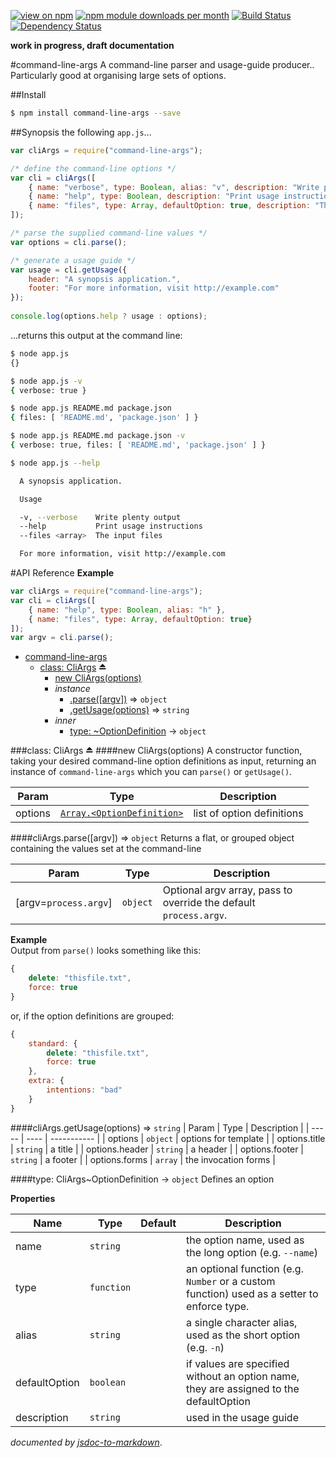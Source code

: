 [![view on npm](http://img.shields.io/npm/v/command-line-args.svg)](https://www.npmjs.org/package/command-line-args)
[![npm module downloads per month](http://img.shields.io/npm/dm/command-line-args.svg)](https://www.npmjs.org/package/command-line-args)
[![Build Status](https://travis-ci.org/75lb/command-line-args.svg?branch=master)](https://travis-ci.org/75lb/command-line-args)
[![Dependency Status](https://david-dm.org/75lb/command-line-args.svg)](https://david-dm.org/75lb/command-line-args)

**work in progress, draft documentation**

#command-line-args
A command-line parser and usage-guide producer.. Particularly good at organising large sets of options. 

##Install
```sh
$ npm install command-line-args --save
```

##Synopsis
the following `app.js`...
```js
var cliArgs = require("command-line-args");

/* define the command-line options */
var cli = cliArgs([
    { name: "verbose", type: Boolean, alias: "v", description: "Write plenty output" },
    { name: "help", type: Boolean, description: "Print usage instructions" },
    { name: "files", type: Array, defaultOption: true, description: "The input files" }
]);

/* parse the supplied command-line values */
var options = cli.parse();

/* generate a usage guide */
var usage = cli.getUsage({
    header: "A synopsis application.",
    footer: "For more information, visit http://example.com"
});
    
console.log(options.help ? usage : options);
```
...returns this output at the command line:
```sh
$ node app.js
{}

$ node app.js -v
{ verbose: true }

$ node app.js README.md package.json
{ files: [ 'README.md', 'package.json' ] }

$ node app.js README.md package.json -v
{ verbose: true, files: [ 'README.md', 'package.json' ] }

$ node app.js --help

  A synopsis application.

  Usage

  -v, --verbose    Write plenty output
  --help           Print usage instructions
  --files <array>  The input files

  For more information, visit http://example.com

```

#API Reference
**Example**  
```js
var cliArgs = require("command-line-args");
var cli = cliArgs([
    { name: "help", type: Boolean, alias: "h" },
    { name: "files", type: Array, defaultOption: true}
]);
var argv = cli.parse();
```

* [command-line-args](#module_command-line-args)
  * [class: CliArgs](#exp_module_command-line-args--CliArgs) ⏏
    * [new CliArgs(options)](#new_module_command-line-args--CliArgs_new)
    * _instance_
      * [.parse([argv])](#module_command-line-args--CliArgs#parse) ⇒ <code>object</code>
      * [.getUsage(options)](#module_command-line-args--CliArgs#getUsage) ⇒ <code>string</code>
    * _inner_
      * [type: ~OptionDefinition](#module_command-line-args--CliArgs..OptionDefinition) → <code>object</code>

<a name="exp_module_command-line-args--CliArgs"></a>
###class: CliArgs ⏏
<a name="new_module_command-line-args--CliArgs_new"></a>
####new CliArgs(options)
A constructor function, taking your desired command-line option definitions as input, returning an instance of `command-line-args` which you can `parse()` or `getUsage()`.

| Param | Type | Description |
| ----- | ---- | ----------- |
| options | <code>[Array.&lt;OptionDefinition&gt;](#module_command-line-args--CliArgs..OptionDefinition)</code> | list of option definitions |

<a name="module_command-line-args--CliArgs#parse"></a>
####cliArgs.parse([argv]) ⇒ <code>object</code>
Returns a flat, or grouped object containing the values set at the command-line

| Param | Type | Description |
| ----- | ---- | ----------- |
| \[argv=<code>process.argv</code>\] | <code>object</code> | Optional argv array, pass to override the default `process.argv`. |

**Example**  
Output from `parse()` looks something like this:
```js
{
    delete: "thisfile.txt",
    force: true
}
```

or, if the option definitions are grouped:
```js
{
    standard: {
        delete: "thisfile.txt",
        force: true
    },
    extra: {
        intentions: "bad"
    }
}
```
<a name="module_command-line-args--CliArgs#getUsage"></a>
####cliArgs.getUsage(options) ⇒ <code>string</code>
| Param | Type | Description |
| ----- | ---- | ----------- |
| options | <code>object</code> | options for template |
| options.title | <code>string</code> | a title |
| options.header | <code>string</code> | a header |
| options.footer | <code>string</code> | a footer |
| options.forms | <code>array</code> | the invocation forms |

<a name="module_command-line-args--CliArgs..OptionDefinition"></a>
####type: CliArgs~OptionDefinition → <code>object</code>
Defines an option

**Properties**

| Name | Type | Default | Description |
| ---- | ---- | ------- |----------- |
| name | <code>string</code> |  | the option name, used as the long option (e.g. `--name`) |
| type | <code>function</code> |  | an optional function (e.g. `Number` or a custom function) used as a setter to enforce type. |
| alias | <code>string</code> |  | a single character alias, used as the short option (e.g. `-n`) |
| defaultOption | <code>boolean</code> |  | if values are specified without an option name, they are assigned to the defaultOption |
| description | <code>string</code> |  | used in the usage guide |




*documented by [jsdoc-to-markdown](https://github.com/75lb/jsdoc-to-markdown)*.
